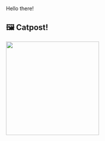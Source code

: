 Hello there!



## 🖼️ Catpost!

<sub>
    <img src="https://cdn2.thecatapi.com/images/MTU2NzAyOA.gif" height="256">
</sub>

